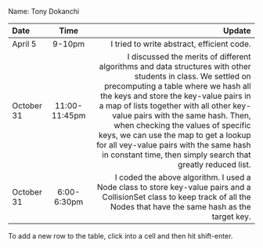 Name: Tony Dokanchi

| Date       |     Time      |                                                                                                                                                                                                                                                                                                                                                                                                                                                                    Update |
|:-----------|:-------------:|--------------------------------------------------------------------------------------------------------------------------------------------------------------------------------------------------------------------------------------------------------------------------------------------------------------------------------------------------------------------------------------------------------------------------------------------------------------------------:|
| April 5    |    9-10pm     |                                                                                                                                                                                                                                                                                                                                                                                                                                I tried to write abstract, efficient code. |
| October 31 | 11:00-11:45pm | I discussed the merits of different algorithms and data structures with other students in class. We settled on precomputing a table where we hash all the keys and store the key-value pairs in a map of lists together with all other key-value pairs with the same hash. Then, when checking the values of specific keys, we can use the map to get a lookup for all vey-value pairs with the same hash in constant time, then simply search that greatly reduced list. |
| October 31 |  6:00-6:30pm  |                                                                                                                                                                                                                                                                                              I coded the above algorithm. I used a Node class to store key-value pairs and a CollisionSet class to keep track of all the Nodes that have the same hash as the target key. |


To add a new row to the table, click into a cell and then hit shift-enter.